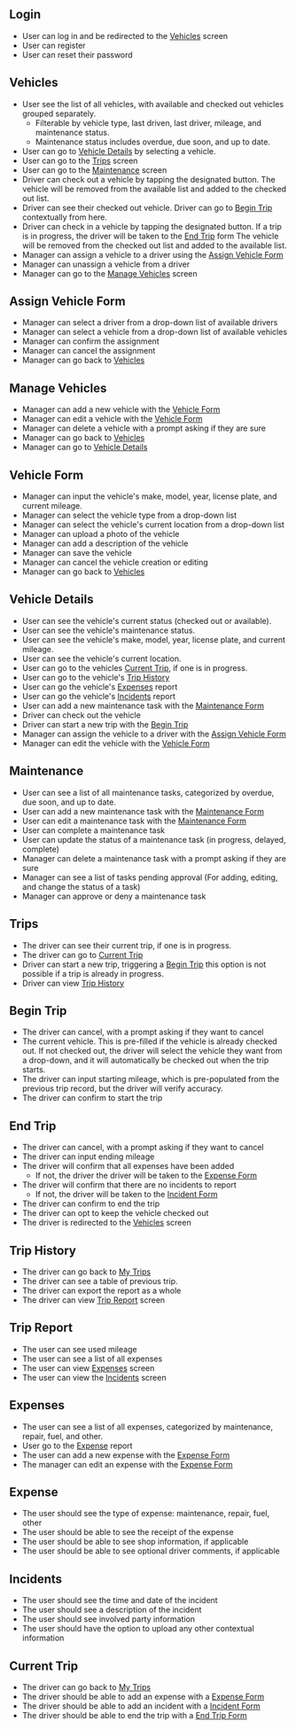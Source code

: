 ## Login

- User can log in and be redirected to the [Vehicles](#vehicles) screen
- User can register
- User can reset their password

## Vehicles

- User see the list of all vehicles, with available and checked out vehicles grouped separately.
  - Filterable by vehicle type, last driven, last driver, mileage, and maintenance status.
  - Maintenance status includes overdue, due soon, and up to date.
- User can go to [Vehicle Details](#vehicle-details) by selecting a vehicle.
- User can go to the [Trips](#trip) screen
- User can go to the [Maintenance](#maintenance) screen
- Driver can check out a vehicle by tapping the designated button. The vehicle will be removed from the available list and added to the checked out list.
- Driver can see their checked out vehicle. Driver can go to [Begin Trip](#begin-trip) contextually from here.
- Driver can check in a vehicle by tapping the designated button. If a trip is in progress, the driver will be taken to the [End Trip](#end-trip) form
  The vehicle will be removed from the checked out list and added to the available list.
- Manager can assign a vehicle to a driver using the [Assign Vehicle Form](#assign-vehicle-form)
- Manager can unassign a vehicle from a driver
- Manager can go to the [Manage Vehicles](#manage-vehicles) screen

## Assign Vehicle Form

- Manager can select a driver from a drop-down list of available drivers
- Manager can select a vehicle from a drop-down list of available vehicles
- Manager can confirm the assignment
- Manager can cancel the assignment
- Manager can go back to [Vehicles](#vehicles)

## Manage Vehicles

- Manager can add a new vehicle with the [Vehicle Form](#vehicle-form)
- Manager can edit a vehicle with the [Vehicle Form](#vehicle-form)
- Manager can delete a vehicle with a prompt asking if they are sure
- Manager can go back to [Vehicles](#vehicles)
- Manager can go to [Vehicle Details](#vehicle-details)

## Vehicle Form

- Manager can input the vehicle's make, model, year, license plate, and current mileage.
- Manager can select the vehicle type from a drop-down list
- Manager can select the vehicle's current location from a drop-down list
- Manager can upload a photo of the vehicle
- Manager can add a description of the vehicle
- Manager can save the vehicle
- Manager can cancel the vehicle creation or editing
- Manager can go back to [Vehicles](#vehicles)

## Vehicle Details

- User can see the vehicle's current status (checked out or available).
- User can see the vehicle's maintenance status.
- User can see the vehicle's make, model, year, license plate, and current mileage.
- User can see the vehicle's current location.
- User can go to the vehicles [Current Trip](#current-trip), if one is in progress.
- User can go to the vehicle's [Trip History](#trip-history)
- User can go the vehicle's [Expenses](#expenses) report
- User can go the vehicle's [Incidents](#incidents) report
- User can add a new maintenance task with the [Maintenance Form](#add-maintenance-form)
- Driver can check out the vehicle
- Driver can start a new trip with the [Begin Trip](#begin-trip)
- Manager can assign the vehicle to a driver with the [Assign Vehicle Form](#assign-vehicle-form)
- Manager can edit the vehicle with the [Vehicle Form](#edit-vehicle-form)

## Maintenance

- User can see a list of all maintenance tasks, categorized by overdue, due soon, and up to date.
- User can add a new maintenance task with the [Maintenance Form](#add-maintenance-form)
- User can edit a maintenance task with the [Maintenance Form](#edit-maintenance-form)
- User can complete a maintenance task
- User can update the status of a maintenance task (in progress, delayed, complete)
- Manager can delete a maintenance task with a prompt asking if they are sure
- Manager can see a list of tasks pending approval (For adding, editing, and change the status of a task)
- Manager can approve or deny a maintenance task

## Trips

- The driver can see their current trip, if one is in progress.
- The driver can go to [Current Trip](#current-trip)
- Driver can start a new trip, triggering a [Begin Trip](#begin-trip) this option is not possible if a trip is already in progress.
- Driver can view [Trip History](#trip-history)

## Begin Trip

- The driver can cancel, with a prompt asking if they want to cancel
- The current vehicle. This is pre-filled if the vehicle is already checked out. If not checked out,
  the driver will select the vehicle they want from a drop-down, and it will automatically be checked
  out when the trip starts.
- The driver can input starting mileage, which is pre-populated from the previous trip record, but the driver will verify accuracy.
- The driver can confirm to start the trip

## End Trip

- The driver can cancel, with a prompt asking if they want to cancel
- The driver can input ending mileage
- The driver will confirm that all expenses have been added
  - If not, the driver the driver will be taken to the [Expense Form](#expense-form)
- The driver will confirm that there are no incidents to report
  - If not, the driver will be taken to the [Incident Form](#incident-form)
- The driver can confirm to end the trip
- The driver can opt to keep the vehicle checked out
- The driver is redirected to the [Vehicles](#vehicles) screen

## Trip History

- The driver can go back to [My Trips](#my-trip)
- The driver can see a table of previous trip.
- The driver can export the report as a whole
- The driver can view [Trip Report](#trip-report) screen

## Trip Report

- The user can see used mileage
- The user can see a list of all expenses
- The user can view [Expenses](#expenses) screen
- The user can view the [Incidents](#incidents) screen

## Expenses

- The user can see a list of all expenses, categorized by maintenance, repair, fuel, and other.
- User go to the [Expense](#expense) report
- The user can add a new expense with the [Expense Form](#expense-form)
- The manager can edit an expense with the [Expense Form](#expense-form)

## Expense

- The user should see the type of expense: maintenance, repair, fuel, other
- The user should be able to see the receipt of the expense
- The user should be able to see shop information, if applicable
- The user should be able to see optional driver comments, if applicable

## Incidents

- The user should see the time and date of the incident
- The user should see a description of the incident
- The user should see involved party information
- The user should have the option to upload any other contextual information

## Current Trip

- The driver can go back to [My Trips](#my-trip)
- The driver should be able to add an expense with a [Expense Form](#expense-form)
- The driver should be able to add an incident with a [Incident Form](#incident-form)
- The driver should be able to end the trip with a [End Trip Form](#end-trip-form)
